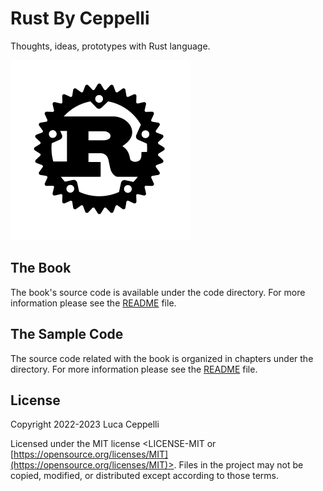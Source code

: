# Rust By Ceppelli
Thoughts, ideas, prototypes with Rust language.

![The Rust Logo](assets/rust-logo-blk.svg)

## The Book

The book's source code is available under the code directory. For more information please see the [README](book/README.md) file.

## The Sample Code

The source code related with the book is organized in chapters under the directory. For more information please see the [README](code/README.md) file.


## License

Copyright 2022-2023 Luca Ceppelli

Licensed under the MIT license
<LICENSE-MIT or [https://opensource.org/licenses/MIT](https://opensource.org/licenses/MIT)>. Files in the project may not be
copied, modified, or distributed except according to those terms.
